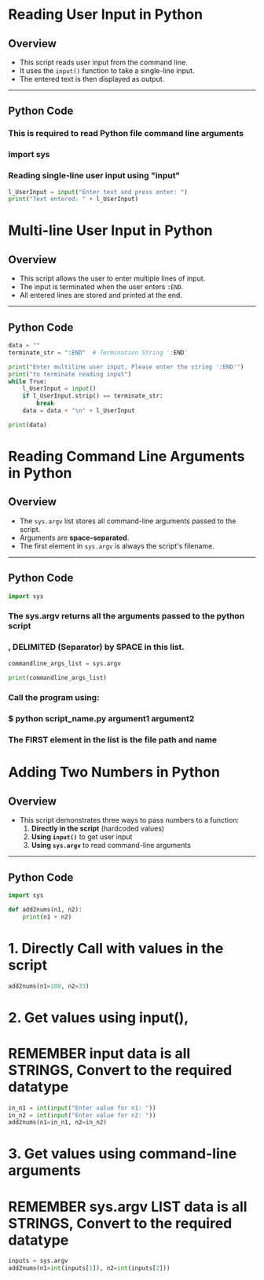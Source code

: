 # Reading User Input in Python

## Overview
- This script reads user input from the command line.
- It uses the `input()` function to take a single-line input.
- The entered text is then displayed as output.

---

## Python Code

### This is required to read Python file command line arguments
### import sys

### Reading single-line user input using "input"
```python
l_UserInput = input("Enter text and press enter: ")
print("Text entered: " + l_UserInput)
```





# Multi-line User Input in Python

## Overview
- This script allows the user to enter multiple lines of input.
- The input is terminated when the user enters `:END`.
- All entered lines are stored and printed at the end.

---

## Python Code

```python
data = ""
terminate_str = ":END"  # Termination String ':END'

print("Enter multiline user input, Please enter the string ':END'")
print("to terminate reading input")
while True:
    l_UserInput = input()
    if l_UserInput.strip() == terminate_str:
        break
    data = data + "\n" + l_UserInput

print(data)
```






# Reading Command Line Arguments in Python

## Overview
- The `sys.argv` list stores all command-line arguments passed to the script.
- Arguments are **space-separated**.
- The first element in `sys.argv` is always the script's filename.

---

## Python Code

```python
import sys
```
### The sys.argv returns all the arguments passed to the python script
### , DELIMITED (Separator) by SPACE in this list.
```python
commandline_args_list = sys.argv

print(commandline_args_list)
```
### Call the program using:
### $ python script_name.py argument1 argument2
### The FIRST element in the list is the file path and name







# Adding Two Numbers in Python

## Overview
- This script demonstrates three ways to pass numbers to a function:
  1. **Directly in the script** (hardcoded values)
  2. **Using `input()`** to get user input
  3. **Using `sys.argv`** to read command-line arguments

---

## Python Code

```python
import sys

def add2nums(n1, n2):
    print(n1 + n2)
```
# 1. Directly Call with values in the script
```python
add2nums(n1=100, n2=33)
```
# 2. Get values using input(),
# REMEMBER input data is all STRINGS, Convert to the required datatype
```python
in_n1 = int(input("Enter value for n1: "))
in_n2 = int(input("Enter value for n2: "))
add2nums(n1=in_n1, n2=in_n2)
```
# 3. Get values using command-line arguments
# REMEMBER sys.argv LIST data is all STRINGS, Convert to the required datatype
```python
inputs = sys.argv
add2nums(n1=int(inputs[1]), n2=int(inputs[2]))
```










